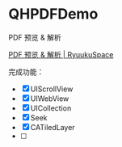 # QHPDFDemo
PDF 预览 &amp; 解析

[PDF 预览 & 解析 | RyuukuSpace](http://chenqihui.github.io/2018/08/16/PDF-%E9%A2%84%E8%A7%88-%E8%A7%A3%E6%9E%90/)

完成功能：

- [x] UIScrollView
- [x] UIWebView
- [x] UICollection
- [x] Seek
- [x] CATiledLayer  
- [ ]   
